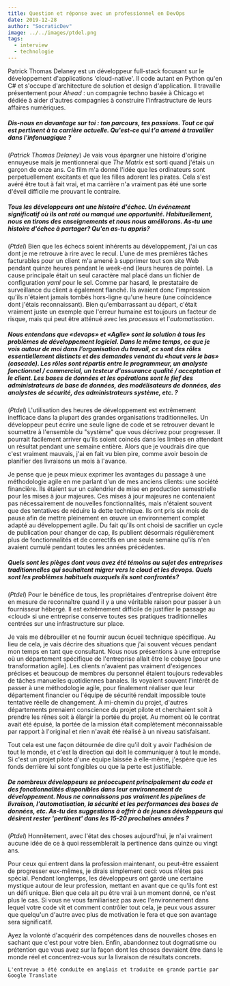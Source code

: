 ```yaml
---
title: Question et réponse avec un professionnel en DevOps
date: 2019-12-28
author: "SocraticDev"
image: ../../images/ptdel.png
tags:
  - interview
  - technologie
---
```


Patrick Thomas Delaney est un développeur full-stack focusant sur le développement d'applications 'cloud-native'. Il code autant en Python qu'en C# et s'occupe d'architecture de solution et design d'application. Il travaille présentement pour _Ahead_ : un compagnie techno basée à Chicago et dédiée à aider d'autres compagnies à construire l'infrastructure de leurs affaires numériques.

##### Dis-nous en davantage sur toi : ton parcours, tes passions. Tout ce qui est pertinent à ta carrière actuelle. Qu'est-ce qui t'a amené à travailler dans l'infonuagique ?

(_Patrick Thomas Delaney_) Je vais vous épargner une histoire d'origine ennuyeuse mais je mentionnerai que _The Matrix_ est sorti quand j'étais un garçon de onze ans. Ce film m'a donné l'idée que les ordinateurs sont perpetuellement excitants et que les filles adorent les pirates. Cela s'est avéré être tout à fait vrai, et ma carrière n'a vraiment pas été une sorte d'éveil difficile me prouvant le contraire.

##### Tous les développeurs ont une histoire d'échec. Un événement significatif où ils ont raté ou manqué une opportunité. Habituellement, nous en tirons des enseignements et nous nous améliorons. As-tu une histoire d'échec à partager? Qu'en as-tu appris?

(_Ptdel_) Bien que les échecs soient inhérents au développement, j'ai un cas dont je me retrouve à rire avec le recul. L'une de mes premières tâches facturables pour un client m'a amené à supprimer tout son site Web pendant quinze heures pendant le week-end (leurs heures de pointe). La cause principale était un seul caractère mal placé dans un fichier de configuration _yaml_ pour le sel. Comme par hasard, le prestataire de surveillance du client a également flanché. Ils avaient donc l'impression qu'ils n'étaient jamais tombés hors-ligne qu'une heure (une coïncidence dont j'étais reconnaissant). Bien qu'embarrassant au départ, c'était vraiment juste un exemple que l'erreur humaine est toujours un facteur de risque, mais qui peut être atténué avec les _processus_ et l'_automatisation_.

##### Nous entendons que «devops» et «Agile» sont la solution à tous les problèmes de développement logiciel. Dans le même temps, ce que je vois autour de moi dans l’organisation du travail, ce sont des rôles essentiellement distincts et des demandes venant du «haut vers le bas» (cascade). Les rôles sont répartis entre le programmeur, un analyste fonctionnel / commercial, un testeur d'assurance qualité / acceptation et le client. Les bases de données et les opérations sont le fief des administrateurs de base de données, des modélisateurs de données, des analystes de sécurité, des administrateurs système, etc. ?

(_Ptdel_) L'utilisation des heures de développement est extrêmement inefficace dans la plupart des grandes organisations traditionnelles. Un développeur peut écrire une seule ligne de code et se retrouver devant le soumettre à l'ensemble du "système" que vous décrivez pour progresser. Il pourrait facilement arriver qu'ils soient coincés dans les limbes en attendant un résultat pendant une semaine entière. Alors que je voudrais dire que c'est vraiment mauvais, j'ai en fait vu bien pire, comme avoir besoin de planifier des livraisons un mois à l'avance.

Je pense que je peux mieux exprimer les avantages du passage à une méthodologie agile en me parlant d'un de mes anciens clients: une société financière. Ils étaient sur un calendrier de mise en production semestrielle pour les mises à jour majeures. Ces mises à jour majeures ne contenaient pas nécessairement de nouvelles fonctionnalités, mais n'étaient souvent que des tentatives de réduire la dette technique. Ils ont pris six mois de pause afin de mettre pleinement en œuvre un environnement complet adapté au développement agile. Du fait qu'ils ont choisi de sacrifier un cycle de publication pour changer de cap, ils publient désormais régulièrement plus de fonctionnalités et de correctifs en une seule semaine qu'ils n'en avaient cumulé pendant toutes les années précédentes.

##### Quels sont les pièges dont vous avez été témoins au sujet des entreprises traditionnelles qui souhaitent migrer vers le cloud et les devops. Quels sont les problèmes habituels auxquels ils sont confrontés?

(_Ptdel_) Pour le bénéfice de tous, les propriétaires d'entreprise doivent être en mesure de reconnaître quand il y a une véritable raison pour passer à un fournisseur hébergé. Il est extrêmement difficile de justifier le passage au «cloud» si une entreprise conserve toutes ses pratiques traditionnelles centrées sur une infrastructure sur place.

Je vais me débrouiller et ne fournir aucun écueil technique spécifique. Au lieu de cela, je vais décrire des situations que j'ai souvent vécues pendant mon temps en tant que consultant. Nous nous présentions à une entreprise où un département spécifique de l'entreprise allait être le cobaye [pour une transformation agile]. Les clients n'avaient pas vraiment d'exigences précises et beaucoup de membres du personnel étaient toujours redevables de tâches manuelles quotidiennes banales. Ils voyaient souvent l'intérêt de passer à une méthodologie agile, pour finalement réaliser que leur département financier ou l'équipe de sécurité rendait impossible toute tentative réelle de changement. À mi-chemin du projet, d'autres départements prenaient conscience du projet pilote et cherchaient soit à prendre les rênes soit à élargir la portée du projet. Au moment où le contrat avait été épuisé, la portée de la mission était complètement méconnaissable par rapport à l'original et rien n'avait été réalisé à un niveau satisfaisant.

Tout cela est une façon détournée de dire qu'il doit y avoir l'adhésion de tout le monde, et c'est la direction qui doit le communiquer à tout le monde. Si c'est un projet pilote d'une équipe laissée à elle-même, j'espère que les fonds derrière lui sont fongibles ou que la perte est justifiable.

##### De nombreux développeurs se préoccupent principalement du code et des fonctionnalités disponibles dans leur environnement de développement. Nous ne connaissons pas vraiment les pipelines de livraison, l'automatisation, la sécurité et les performances des bases de données, etc. As-tu des suggestions à offrir à de jeunes développeurs qui désirent rester 'pertinent' dans les 15-20 prochaines années ?

(_Ptdel_) Honnêtement, avec l'état des choses aujourd'hui, je n'ai vraiment aucune idée de ce à quoi ressemblerait la pertinence dans quinze ou vingt ans.

Pour ceux qui entrent dans la profession maintenant, ou peut-être essaient de progresser eux-mêmes, je dirais simplement ceci: vous n'êtes pas spécial. Pendant longtemps, les développeurs ont gardé une certaine mystique autour de leur profession, mettant en avant que ce qu'ils font est un défi unique. Bien que cela ait pu être vrai à un moment donné, ce n'est plus le cas. Si vous ne vous familiarisez pas avec l'environnement dans lequel votre code vit et comment contrôler tout cela, je peux vous assurer que quelqu'un d'autre avec plus de motivation le fera et que son avantage sera significatif.

Ayez la volonté d'acquérir des compétences dans de nouvelles choses en sachant que c'est pour votre bien. Enfin, abandonnez tout dogmatisme ou prétention que vous avez sur la façon dont les choses devraient être dans le monde réel et concentrez-vous sur la livraison de résultats concrets.

`L'entrevue a été conduite en anglais et traduite en grande partie par Google Translate`
